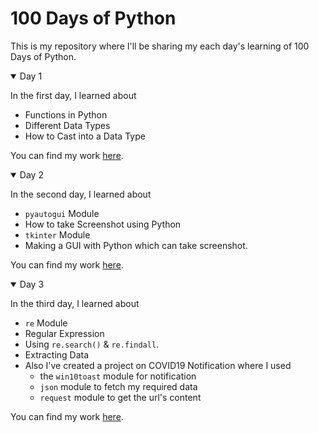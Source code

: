 # 100 Days of Python

This is my repository where I'll be sharing my each day's learning of 100 Days of Python.

<details open>
<summary>Day 1</summary>
  
In the first day, I learned about
 - Functions in Python
 - Different Data Types
 - How to Cast into a Data Type

You can find my work [here](https://github.com/saswatsamal/100DaysofPython/tree/master/Day%201).
</details>

<details open>
<summary>Day 2</summary>
  
In the second day, I learned about
 - `pyautogui` Module
 - How to take Screenshot using Python
 - `tkinter` Module
 - Making a GUI with Python which can take screenshot.

You can find my work [here](https://github.com/saswatsamal/100DaysofPython/tree/master/Day%202).
</details>

<details open>
<summary>Day 3</summary>
  
In the third day, I learned about
 - `re` Module
 - Regular Expression
 - Using `re.search()` & `re.findall`.
 - Extracting Data
 - Also I've created a project on COVID19 Notification where I used 
    - the `win10toast` module for notification
    - `json` module to fetch my required data
    - `request` module to get the url's content

You can find my work [here](https://github.com/saswatsamal/100DaysofPython/tree/master/Day%203).
</details>